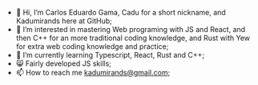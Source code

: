 - 👋 Hi, I’m Carlos Eduardo Gama, Cadu for a short nickname, and Kadumirands here at GitHub;
- 👀 I’m interested in mastering Web programing with JS and React, and then C++ for an more traditional coding knowledge, and Rust with Yew for extra web coding knowledge and practice;
- 🌱 I’m currently learning  Typescript, React, Rust and C++;
- 😸 Fairly developed JS skills;
- 📫 How to reach me kadumirands@gmail.com;
  
